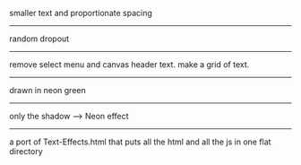 smaller text and proportionate spacing

---

random dropout

---

remove select menu and canvas header text.  make a grid of text.

---

drawn in neon green

---

only the shadow --> Neon effect

---

a port of Text-Effects.html that puts all the html and all the js in one flat directory